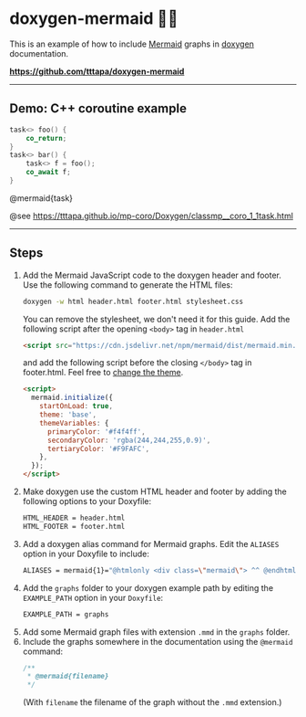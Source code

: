 # doxygen-mermaid 🧜‍♀️

This is an example of how to include [Mermaid](https://mermaid-js.github.io/mermaid) graphs in [doxygen](https://www.doxygen.nl/index.html) documentation.

**https://github.com/tttapa/doxygen-mermaid**

---

## Demo: C++ coroutine example

```cpp
task<> foo() {
    co_return;
}
task<> bar() {
    task<> f = foo();
    co_await f;
}
```

@mermaid{task}

@see https://tttapa.github.io/mp-coro/Doxygen/classmp__coro_1_1task.html

---

## Steps

1. Add the Mermaid JavaScript code to the doxygen header and footer.
   Use the following command to generate the HTML files:
    ```sh
    doxygen -w html header.html footer.html stylesheet.css
    ```
    You can remove the stylesheet, we don't need it for this guide.
    Add the following script after the opening `<body>` tag in `header.html`
    ```html
    <script src="https://cdn.jsdelivr.net/npm/mermaid/dist/mermaid.min.js"></script>
    ```
    and add the following script before the closing `</body>` tag in footer.html. Feel free to [change the theme](https://mermaid-js.github.io/mermaid/#/theming).
    ```html
    <script>
      mermaid.initialize({
        startOnLoad: true,
        theme: 'base', 
        themeVariables: {
          primaryColor: '#f4f4ff',
          secondaryColor: 'rgba(244,244,255,0.9)',
          tertiaryColor: '#F9FAFC',
        },
      });
    </script>
    ```
2. Make doxygen use the custom HTML header and footer by adding the following options to your Doxyfile:
    ```sh
    HTML_HEADER = header.html
    HTML_FOOTER = footer.html
    ```
3. Add a doxygen alias command for Mermaid graphs. Edit the `ALIASES` option in your Doxyfile to include:
    ```sh
    ALIASES = mermaid{1}="@htmlonly <div class=\"mermaid\"> ^^ @endhtmlonly @htmlinclude \"\1.mmd\" @htmlonly ^^ </div> @endhtmlonly"
    ```
4. Add the `graphs` folder to your doxygen example path by editing the `EXAMPLE_PATH` option in your `Doxyfile`:
    ```sh
    EXAMPLE_PATH = graphs
    ```
5. Add some Mermaid graph files with extension `.mmd` in the `graphs` folder.
6. Include the graphs somewhere in the documentation using the `@mermaid` command:
    ```cpp
    /**
     * @mermaid{filename}
     */
    ```
    (With `filename` the filename of the graph without the `.mmd` extension.)